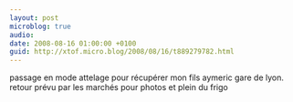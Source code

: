 ```yaml
---
layout: post
microblog: true
audio: 
date: 2008-08-16 01:00:00 +0100
guid: http://xtof.micro.blog/2008/08/16/t889279782.html
---
```

passage en mode attelage pour récupérer mon fils aymeric gare de lyon. retour prévu par les marchés pour photos et plein du frigo
